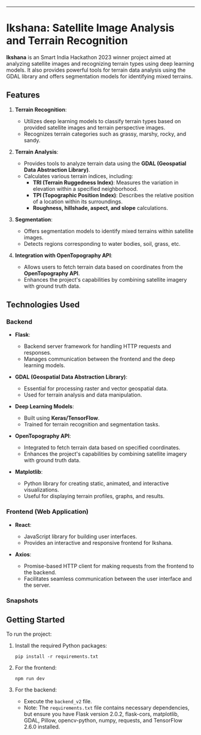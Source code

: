 ---
 
# Ikshana: Satellite Image Analysis and Terrain Recognition
 
 
**Ikshana** is an Smart India Hackathon 2023 winner project aimed at analyzing satellite images and recognizing terrain types using deep learning models. It also provides powerful tools for terrain data analysis using the GDAL library and offers segmentation models for identifying mixed terrains.
 
## Features
 
1. **Terrain Recognition**:
   - Utilizes deep learning models to classify terrain types based on provided satellite images and terrain perspective images.
   - Recognizes terrain categories such as grassy, marshy, rocky, and sandy.
 
2. **Terrain Analysis**:
   - Provides tools to analyze terrain data using the **GDAL (Geospatial Data Abstraction Library)**.
   - Calculates various terrain indices, including:
     - **TRI (Terrain Ruggedness Index)**: Measures the variation in elevation within a specified neighborhood.
     - **TPI (Topographic Position Index)**: Describes the relative position of a location within its surroundings.
     - **Roughness, hillshade, aspect, and slope** calculations.
 
3. **Segmentation**:
   - Offers segmentation models to identify mixed terrains within satellite images.
   - Detects regions corresponding to water bodies, soil, grass, etc.
 
4. **Integration with OpenTopography API**:
   - Allows users to fetch terrain data based on coordinates from the **OpenTopography API**.
   - Enhances the project's capabilities by combining satellite imagery with ground truth data.
 
## Technologies Used
 
### Backend
 
- **Flask**:
  - Backend server framework for handling HTTP requests and responses.
  - Manages communication between the frontend and the deep learning models.
 
- **GDAL (Geospatial Data Abstraction Library)**:
  - Essential for processing raster and vector geospatial data.
  - Used for terrain analysis and data manipulation.
 
- **Deep Learning Models**:
  - Built using **Keras/TensorFlow**.
  - Trained for terrain recognition and segmentation tasks.
 
- **OpenTopography API**:
  - Integrated to fetch terrain data based on specified coordinates.
  - Enhances the project's capabilities by combining satellite imagery with ground truth data.
 
- **Matplotlib**:
  - Python library for creating static, animated, and interactive visualizations.
  - Useful for displaying terrain profiles, graphs, and results.
 
### Frontend (Web Application)
 
- **React**:
  - JavaScript library for building user interfaces.
  - Provides an interactive and responsive frontend for Ikshana.
 
- **Axios**:
  - Promise-based HTTP client for making requests from the frontend to the backend.
  - Facilitates seamless communication between the user interface and the server.
 
### Snapshots

 
## Getting Started
 
To run the project:
 
1. Install the required Python packages:
   ```
   pip install -r requirements.txt
   ```
 
2. For the frontend:
   ```
   npm run dev
   ```
 
3. For the backend:
   - Execute the `backend_v2` file.
   - Note: The `requirements.txt` file contains necessary dependencies, but ensure you have Flask version 2.0.2, flask-cors, matplotlib, GDAL, Pillow, opencv-python, numpy, requests, and TensorFlow 2.6.0 installed.
